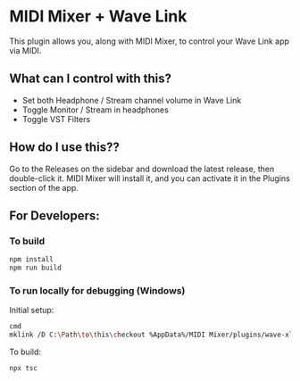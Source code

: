# MIDI Mixer + Wave Link

This plugin allows you, along with MIDI Mixer, to control your Wave Link app via MIDI.

## What can I control with this?

* Set both Headphone / Stream channel volume in Wave Link
* Toggle Monitor / Stream in headphones
* Toggle VST Filters

## How do I use this??

Go to the Releases on the sidebar and download the latest release, then double-click it. MIDI Mixer will install it, and you can activate it in the Plugins section of the app.

## For Developers:

### To build

```sh
npm install
npm run build
```

### To run locally for debugging (Windows)

Initial setup:

```sh
cmd
mklink /D C:\Path\to\this\checkout %AppData%/MIDI Mixer/plugins/wave-xlr
```

To build:

```
npx tsc
```
